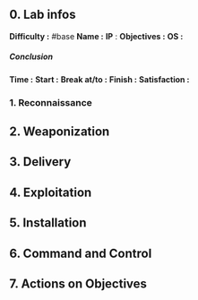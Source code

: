 
## 0. **Lab infos**

**Difficulty :** #base 
**Name :** 
**IP** : 
**Objectives :**
**OS :** 

##### **Conclusion**
**Time :** 
	**Start :** 
	**Break at/to :** 
	**Finish :**
**Satisfaction :** 
### 1. **Reconnaissance**

## 2. **Weaponization**

## 3. **Delivery**

## 4. **Exploitation**

## 5. **Installation**

## 6. **Command and Control**

## 7. **Actions on Objectives**

